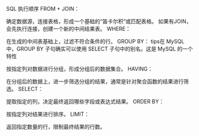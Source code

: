 SQL 执行顺序
FROM + JOIN：

确定数据源，连接表格，形成一个基础的“笛卡尔积”或匹配表格。
如果有JOIN，会先执行连接，创建一个新的中间结果表。
WHERE：

在生成的中间表基础上，过滤不符合条件的行。
GROUP BY： tips在 MySQL 中，GROUP BY 子句确实可以使用 SELECT 子句中的别名。这是 MySQL 的一个特性

按指定列对数据进行分组，形成分组后的数据集合。
HAVING：

在分组后的数据上，进一步筛选分组的结果，通常是针对聚合函数的结果进行筛选。
SELECT：

提取指定的列，决定最终返回哪些字段或表达式结果。
ORDER BY：

按指定列对结果进行排序。
LIMIT：

返回指定数量的行，限制最终结果的行数。